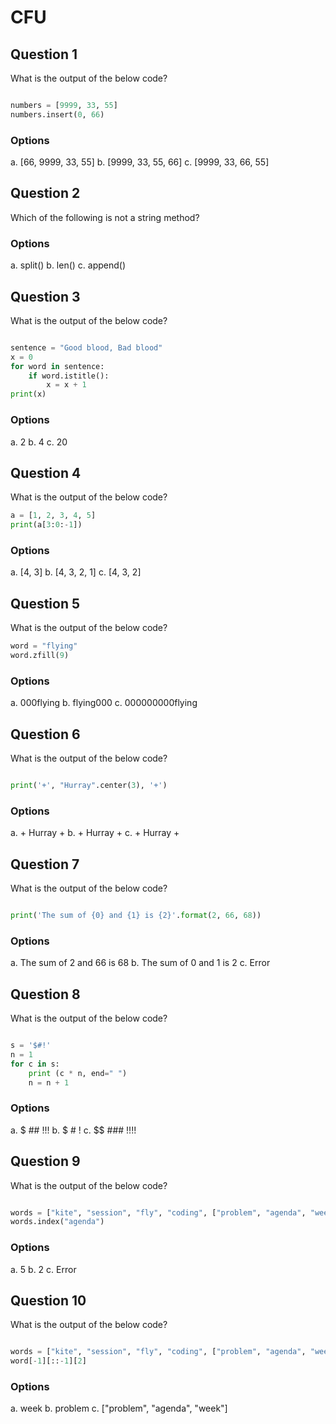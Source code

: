 # CFU

## Question 1

What is the output of the below code?

````python

numbers = [9999, 33, 55]
numbers.insert(0, 66)

````

### Options

a. [66, 9999, 33, 55]
b. [9999, 33, 55, 66]
c. [9999, 33, 66, 55]

## Question 2

Which of the following is not a string method?

### Options

a. split()
b. len()
c. append()

## Question 3

What is the output of the below code?

````python

sentence = "Good blood, Bad blood"
x = 0
for word in sentence:
    if word.istitle():
        x = x + 1
print(x)

````

### Options

a. 2
b. 4
c. 20

## Question 4

What is the output of the below code?

````python
a = [1, 2, 3, 4, 5]
print(a[3:0:-1])

````
### Options

a. [4, 3]
b. [4, 3, 2, 1]
c. [4, 3, 2]

## Question 5

What is the output of the below code?

````python
word = "flying"
word.zfill(9)

````

### Options

a. 000flying
b. flying000
c. 000000000flying

## Question 6

What is the output of the below code?

````python

print('+', "Hurray".center(3), '+')

````

### Options

a. + Hurray +
b. +   Hurray  +
c. +     Hurray   +

## Question 7

What is the output of the below code?

````python

print('The sum of {0} and {1} is {2}'.format(2, 66, 68))

````

### Options

a. The sum of 2 and 66 is 68
b. The sum of 0 and 1 is 2
c. Error

## Question 8

What is the output of the below code?

````python

s = '$#!'
n = 1
for c in s:
    print (c * n, end=" ")
    n = n + 1

````

### Options

a. $ ## !!!
b. $ # !
c. $$ ### !!!!

## Question 9

What is the output of the below code?

````python

words = ["kite", "session", "fly", "coding", ["problem", "agenda", "week"]]
words.index("agenda")

````

### Options

a. 5
b. 2
c. Error

## Question 10

What is the output of the below code?

````python

words = ["kite", "session", "fly", "coding", ["problem", "agenda", "week"]]
word[-1][::-1][2]

````

### Options

a. week
b. problem
c. ["problem", "agenda", "week"]

